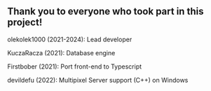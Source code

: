 ## Thank you to everyone who took part in this project!

olekolek1000 (2021-2024): Lead developer

KuczaRacza (2021): Database engine

Firstbober (2021): Port front-end to Typescript

devildefu (2022): Multipixel Server support (C++) on Windows
